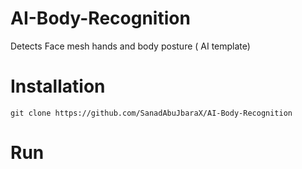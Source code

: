 # AI-Body-Recognition
Detects Face mesh hands and body posture ( AI template)

# Installation
``` git clone https://github.com/SanadAbuJbaraX/AI-Body-Recognition ```
# Run
``` python3 PATH/TO/FILE/main.py
